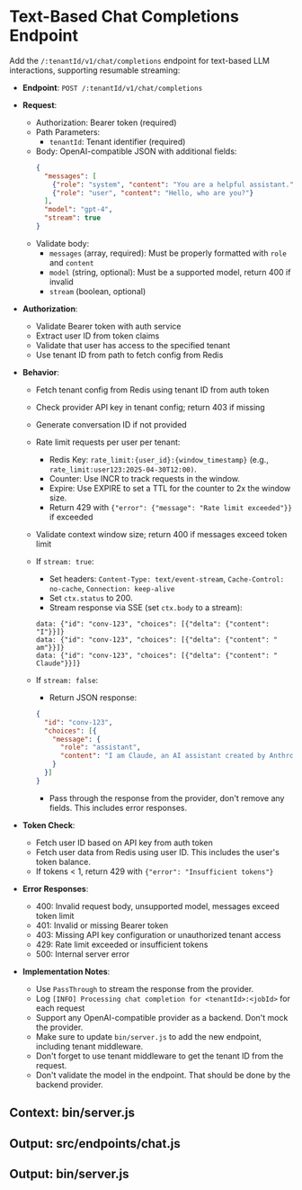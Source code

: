 # Text-Based Chat Completions Endpoint

Add the `/:tenantId/v1/chat/completions` endpoint for text-based LLM interactions, supporting resumable streaming:

- **Endpoint**: `POST /:tenantId/v1/chat/completions`
- **Request**:
  - Authorization: Bearer token (required)
  - Path Parameters:
    - `tenantId`: Tenant identifier (required)
  - Body: OpenAI-compatible JSON with additional fields:
    ```json
    {
      "messages": [
        {"role": "system", "content": "You are a helpful assistant."},
        {"role": "user", "content": "Hello, who are you?"}
      ],
      "model": "gpt-4",
      "stream": true
    }
    ```
  - Validate body:
    - `messages` (array, required): Must be properly formatted with `role` and `content`
    - `model` (string, optional): Must be a supported model, return 400 if invalid
    - `stream` (boolean, optional)

- **Authorization**:
  - Validate Bearer token with auth service
  - Extract user ID from token claims
  - Validate that user has access to the specified tenant
  - Use tenant ID from path to fetch config from Redis

- **Behavior**:
  - Fetch tenant config from Redis using tenant ID from auth token
  - Check provider API key in tenant config; return 403 if missing
  - Generate conversation ID if not provided
  - Rate limit requests per user per tenant:
    - Redis Key: `rate_limit:{user_id}:{window_timestamp}` (e.g., `rate_limit:user123:2025-04-30T12:00)`.
    - Counter: Use INCR to track requests in the window.
    - Expire: Use EXPIRE to set a TTL for the counter to 2x the window size.
    - Return 429 with `{"error": {"message": "Rate limit exceeded"}}` if exceeded
  - Validate context window size; return 400 if messages exceed token limit
  - If `stream: true`:
    - Set headers: `Content-Type: text/event-stream`, `Cache-Control: no-cache`, `Connection: keep-alive`
    - Set `ctx.status` to 200.
    - Stream response via SSE (set `ctx.body` to a stream):
    ```
    data: {"id": "conv-123", "choices": [{"delta": {"content": "I"}}]}
    data: {"id": "conv-123", "choices": [{"delta": {"content": " am"}}]}
    data: {"id": "conv-123", "choices": [{"delta": {"content": " Claude"}}]}
    ```
  - If `stream: false`:
    - Return JSON response:
    ```json
    {
      "id": "conv-123",
      "choices": [{
        "message": {
          "role": "assistant",
          "content": "I am Claude, an AI assistant created by Anthropic to be helpful, harmless, and honest."
        }
      }]
    }
    ```

    - Pass through the response from the provider, don't remove any fields. This includes error responses.

- **Token Check**:
  - Fetch user ID based on API key from auth token
  - Fetch user data from Redis using user ID. This includes the user's token balance.
  - If tokens < 1, return 429 with `{"error": "Insufficient tokens"}`

- **Error Responses**:
  - 400: Invalid request body, unsupported model, messages exceed token limit
  - 401: Invalid or missing Bearer token
  - 403: Missing API key configuration or unauthorized tenant access
  - 429: Rate limit exceeded or insufficient tokens
  - 500: Internal server error

- **Implementation Notes**:
  - Use `PassThrough` to stream the response from the provider.
  - Log `[INFO] Processing chat completion for <tenantId>:<jobId>` for each request
  - Support any OpenAI-compatible provider as a backend. Don't mock the provider.
  - Make sure to update `bin/server.js` to add the new endpoint, including tenant middleware.
  - Don't forget to use tenant middleware to get the tenant ID from the request.
  - Don't validate the model in the endpoint. That should be done by the backend provider.

## Context: bin/server.js
## Output: src/endpoints/chat.js
## Output: bin/server.js
